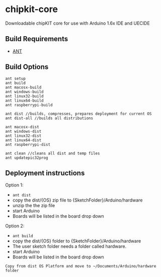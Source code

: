 # chipkit-core
Downloadable chipKIT core for use with Arduino 1.6x IDE and UECIDE
## Build Requirements
 
* [ANT](http://ant.apache.org/)

## Build Options

```
ant setup
ant build
ant macosx-build
ant windows-build
ant linux32-build
ant linux64-build
ant raspberrypi-build

ant dist //builds, compresses, prepares deployment for current OS
ant dist-all //builds all distributions

ant macosx-dist
ant windows-dist
ant linux32-dist
ant linux64-dist
ant raspberrypi-dist

ant clean //cleans all dist and temp files
ant updatepic32prog
```

## Deployment instructions

Option 1:
* `ant dist`
* copy the dist/{OS} zip file to {SketchFolder}/Arduino/hardware
* unzip the the zip file
* start Arduino
* Boards will be listed in the board drop down

Option 2:
* `ant build`
* copy the dist/{OS} folder  to {SketchFolder}/Arduino/hardware
* The user sketch folder needs a folder called hardware.
* start Arduino
* Boards will be listed in the board drop down

```
Copy from dist OS Platform and move to ~/Documents/Arduino/hardware folder
```
